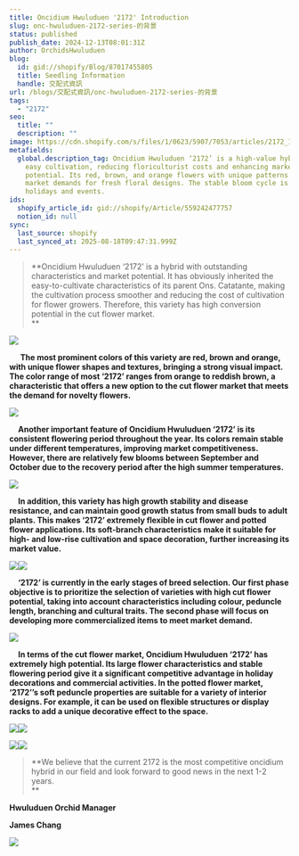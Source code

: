 ```yaml
---
title: Oncidium Hwuluduen '2172' Introduction
slug: onc-hwuluduen-2172-series-的背景
status: published
publish_date: 2024-12-13T08:01:31Z
author: OrchidsHwuluduen
blog:
  id: gid://shopify/Blog/87017455805
  title: Seedling Information
  handle: 交配式資訊
url: /blogs/交配式資訊/onc-hwuluduen-2172-series-的背景
tags:
  - "2172"
seo:
  title: ""
  description: ""
image: https://cdn.shopify.com/s/files/1/0623/5907/7053/articles/2172_1.png?v=1741336350
metafields:
  global.description_tag: Oncidium Hwuluduen ‘2172’ is a high-value hybrid with
    easy cultivation, reducing floriculturist costs and enhancing market
    potential. Its red, brown, and orange flowers with unique patterns meet
    market demands for fresh floral designs. The stable bloom cycle is ideal for
    holidays and events.
ids:
  shopify_article_id: gid://shopify/Article/559242477757
  notion_id: null
sync:
  last_source: shopify
  last_synced_at: 2025-08-18T09:47:31.999Z
---
```


> **Oncidium Hwuluduen ‘2172’ is a hybrid with outstanding characteristics and market potential. It has obviously inherited the easy-to-cultivate characteristics of its parent Ons. Catatante, making the cultivation process smoother and reducing the cost of cultivation for flower growers. Therefore, this variety has high conversion potential in the cut flower market.  
> **

**![](https://cdn.shopify.com/s/files/1/0623/5907/7053/files/D140DC86-B4C0-47E2-886A-BD20458E49D7_1_105_c_2048x2048.jpg?v=1734073770)**

     **The most prominent colors of this variety are red, brown and orange, with unique flower shapes and textures, bringing a strong visual impact. The color range of most ‘2172’ ranges from orange to reddish brown, a characteristic that offers a new option to the cut flower market that meets the demand for novelty flowers.**

**![](https://cdn.shopify.com/s/files/1/0623/5907/7053/files/C6CABC0C-D434-46AC-BA76-010BA86AA6FA_1_105_c_2048x2048.jpg?v=1734073723)**

    **Another important feature of Oncidium Hwuluduen ‘2172’ is its consistent flowering period throughout the year. Its colors remain stable under different temperatures, improving market competitiveness. However, there are relatively few blooms between September and October due to the recovery period after the high summer temperatures.**

**![](https://cdn.shopify.com/s/files/1/0623/5907/7053/files/C38D8E96-BC64-43FA-98CF-5BB9369BFAED_1_105_c_1024x1024.jpg?v=1734073582)**

    **In addition, this variety has high growth stability and disease resistance, and can maintain good growth status from small buds to adult plants. This makes ‘2172’ extremely flexible in cut flower and potted flower applications. Its soft-branch characteristics make it suitable for high- and low-rise cultivation and space decoration, further increasing its market value.**

![](https://cdn.shopify.com/s/files/1/0623/5907/7053/files/7717C7B3-BCC2-4F17-BF7B-B5E64EEDCEAC_1_105_c_1024x1024.jpg?v=1734073754)![](https://cdn.shopify.com/s/files/1/0623/5907/7053/files/967A08C2-AEBF-497D-A79F-01083DCE062E_1_105_c_480x480.jpg?v=1734073752)

    **‘2172’ is currently in the early stages of breed selection. Our first phase objective is to prioritize the selection of varieties with high cut flower potential, taking into account characteristics including colour, peduncle length, branching and cultural traits. The second phase will focus on developing more commercialized items to meet market demand.**

![](https://cdn.shopify.com/s/files/1/0623/5907/7053/files/B82D7959-8201-40D3-88A5-5A0CBB4AF25A_1_105_c_1024x1024.jpg?v=1734073737)

  

    **In terms of the cut flower market, Oncidium Hwuluduen ‘2172’ has extremely high potential. Its large flower characteristics and stable flowering period give it a significant competitive advantage in holiday decorations and commercial activities. In the potted flower market, ‘2172’’s soft peduncle properties are suitable for a variety of interior designs. For example, it can be used on flexible structures or display racks to add a unique decorative effect to the space.**

![](https://cdn.shopify.com/s/files/1/0623/5907/7053/files/93CEDB54-951B-4E31-A87B-8E2A1909537A_1_105_c_480x480.jpg?v=1734073169)![](https://cdn.shopify.com/s/files/1/0623/5907/7053/files/5B594170-39B7-431C-8D65-FD704037C917_1_105_c_480x480.jpg?v=1734073170)

![](https://cdn.shopify.com/s/files/1/0623/5907/7053/files/E697C147-D26B-4D53-8AF7-C99F9543775F_1_105_c_480x480.jpg?v=1734073175)![](https://cdn.shopify.com/s/files/1/0623/5907/7053/files/A258BA98-1511-4B0D-8670-8DE2188E25E5_1_105_c_480x480.jpg?v=1734073177)

  

  

> **We believe that the current 2172 is the most competitive oncidium hybrid in our field and look forward to good news in the next 1-2 years.  
> **

**Hwuluduen Orchid Manager**

**James Chang**

![](https://cdn.shopify.com/s/files/1/0623/5907/7053/files/F7B7D16A-60C5-4141-A7CC-C727A85D62E5_1_105_c_296b855c-dc46-4b82-a0ba-23c1e16fa702_2048x2048.jpg?v=1734075916)